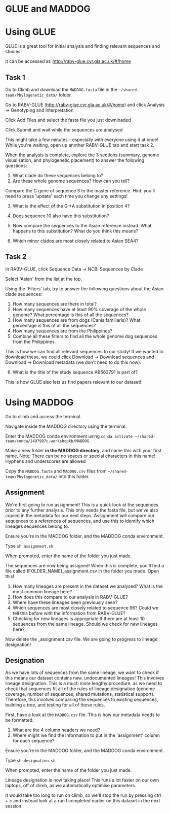 # GLUE and MADDOG

# Using GLUE

GLUE is a great tool for initial analysis and finding relevant sequences and studies!

It can be accessed at: http://rabv-glue.cvr.gla.ac.uk/#/home 

## Task 1

Go to Climb and download the `MADDOG.fasta` file in the `~/shared-team/Phylogenetic_data/` folder. 

Go to RABV-GLUE (http://rabv-glue.cvr.gla.ac.uk/#/home) and click Analysis -> Genotyping and Interpretation

Click Add Files and select the fasta file you just downloaded

Click Submit and wait while the sequences are analysed

This might take a few minutes - especially with everyone using it at once! While you're waiting, open up another RABV-GLUE tab and start task 2.

When the analysis is complete, explore the 3 sections (summary, genome visualisation, and phylogenetic placement) to answer the following questions:

1. What clade do these sequences belong to?
2. Are these whole genome sequences? How can you tell?

Compare the G gene of sequence 3 to the master reference.
Hint: you'll need to press 'update' each time you change any settings!

3. What is the effect of the G->A substitution in position 4? 
4. Does sequence 10 also have this substitution? 
5. Now compare the sequences to the Asian reference instead. What happens to this substitution? What do you think this means?

6. Which minor clades are most closely related to Asian SEA4?

## Task 2

In RABV-GLUE, click Sequence Data -> NCBI Sequences by Clade

Select 'Asian' from the list at the top.

Using the 'Filters' tab, try to answer the following questions about the Asian clade sequences:

1. How many sequences are there in total?
2. How many sequences have at least 90% coverage of the whole genome? What percentage is this of all the sequences?
3. How many sequences are from dogs (Canis familiaris)? What percentage is this of all the sequences?
4. How many sequences are from the Philippines? 
5. Combine all these filters to find all the whole genome dog sequences from the Philippines.

This is how we can find all relevant sequences to our study! If we wanted to download these, we could click Download -> Download sequences and Download -> Download metadata (we don't need to do this now).

6. What is the title of the study sequence AB563791 is part of?

This is how GLUE also lets us find papers relevant to our dataset! 

# Using MADDOG

Go to climb and access the terminal. 

Navigate inside the MADDOG directory using the terminal.

Enter the MADDOG conda environment using `conda activate ~/shared-team/conda/2497997c.workshopkb/MADDOG`

Make a new folder **in the MADDOG directory**, and name this with your first name.
Note: There can be no spaces or special characters in this name! Hyphens and underscores are allowed

Copy the `MADDOG.fasta` and `MADDOG.csv` files from `~/shared-team/Phylogenetic_data/` into this folder.

## Assignment

We're first going to run assignment! This is a quick look at the sequences prior to any further analysis. This only needs the fasta file, but we've also copied in the metadata for our next steps. Assignment will compare our sequences to a references of sequences, and use this to identify which lineages sequences belong to.

Ensure you're in the MADDOG folder, and the MADDOG conda environment.

Type `sh assignment.sh` 

When prompted, enter the name of the folder you just made.

The sequences are now being assigned! When this is complete, you'll find a file called (FOLDER_NAME)_assignment.csv in the folder you made. Open this! 

1. How many lineages are present in the dataset we analysed? What is the most common lineage here?
2. How does this compare to our analysis in RABV-GLUE?
3. Where have these lineages been previously seen?
4. Which sequences are most closely related to sequence 96? Could we tell this before with the information from RABV-GLUE?
5. Checking for new lineages is appropriate if there are at least 10 sequences from the same lineage. Should we check for new lineages here?

Now delete the _assignment.csv file. We are going to progress to lineage designation!

## Designation

As we have lots of sequences from the same lineage, we want to check if this means our dataset contains new, undocumented lineages! This involves lineage designation. This is a much more lengthy procedure, as we need to check that sequences fit all of the rules of lineage designation (genome coverage, number of sequences, shared mutations, statistical support). Therefore, this involves comparing the sequences to existing sequences, building a tree, and testing for all of these rules.

First, have a look at the `MADDOG.csv` file. This is how our metadata needs to be formatted. 

1. What are the 4 column headers we need?
2. Where might we find the information to put in the 'assignment' column for each sequence?

Ensure you're in the MADDOG folder, and the MADDOG conda environment.

Type `sh designation.sh` 

When prompted, enter the name of the folder you just made.

Lineage designation is now taking place! This runs a lot faster on our own laptops, off of climb, as we automatically optimise parameters. 

It would take too long to run on climb, so we'll stop the run by pressing ctrl + c and instead look at a run I completed earlier on this dataset in the next session.

